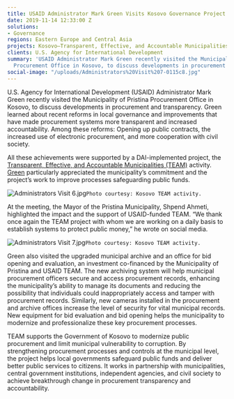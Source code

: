 ```yaml
---
title: USAID Administrator Mark Green Visits Kosovo Governance Project
date: 2019-11-14 12:33:00 Z
solutions:
- Governance
regions: Eastern Europe and Central Asia
projects: Kosovo—Transparent, Effective, and Accountable Municipalities (TEAM)
clients: U.S. Agency for International Development
summary: 'USAID Administrator Mark Green recently visited the Municipality of Pristina
  Procurement Office in Kosovo, to discuss developments in procurement and transparency. '
social-image: "/uploads/Administrators%20Visit%207-0115c8.jpg"
---
```


U.S. Agency for International Development (USAID) Administrator Mark Green recently visited the Municipality of Pristina Procurement Office in Kosovo, to discuss developments in procurement and transparency. Green learned about recent reforms in local governance and improvements that have made procurement systems more transparent and increased accountability. Among these reforms: Opening up public contracts, the increased use of electronic procurement, and more cooperation with civil society. 

All these achievements were supported by a DAI-implemented project, the [Transparent, Effective, and Accountable Municipalities (TEAM)](https://www.dai.com/our-work/projects/kosovo-transparent-effective-and-accountable-municipalities-team) activity. [Green](https://twitter.com/USAIDMarkGreen/status/1194357002962710529) particularly appreciated the municipality’s commitment and the project’s work to improve processes safeguarding public funds.

![Administrators Visit 6.jpg](/uploads/Administrators%20Visit%206.jpg)`Photo courtesy: Kosovo TEAM activity.`

At the meeting, the Mayor of the Pristina Municipality, Shpend Ahmeti, highlighted the impact and the support of USAID-funded TEAM. “We thank once again the TEAM project with whom we are working on a daily basis to establish systems to protect public money,” he wrote on social media.

![Administrators Visit 7.jpg](/uploads/Administrators%20Visit%207.jpg)`Photo courtesy: Kosovo TEAM activity.`

Green also visited the upgraded municipal archive and an office for bid opening and evaluation, an investment co-financed by the Municipality of Pristina and USAID TEAM. The new archiving system will help municipal procurement officers secure and access procurement records, enhancing the municipality’s ability to manage its documents and reducing the possibility that individuals could inappropriately access and tamper with procurement records. Similarly, new cameras installed in the procurement and archive offices increase the level of security for vital municipal records. New equipment for bid evaluation and bid opening helps the municipality to modernize and professionalize these key procurement processes. 

TEAM supports the Government of Kosovo to modernize public procurement and limit municipal vulnerability to corruption. By strengthening procurement processes and controls at the municipal level, the project helps local governments safeguard public funds and deliver better public services to citizens. It works in partnership with municipalities, central government institutions, independent agencies, and civil society to achieve breakthrough change in procurement transparency and accountability.
